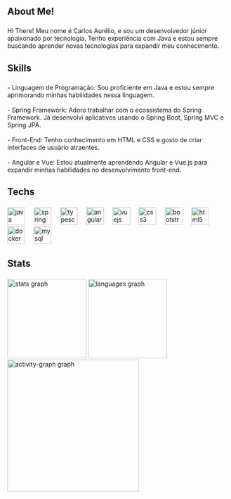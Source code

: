 <h2 align="left">About Me!</h2>

###

<p align="left">Hi There! Meu nome é Carlos Aurélio, e sou um desenvolvedor júnior apaixonado por tecnologia. Tenho experiência com Java e estou sempre buscando aprender novas tecnologias para expandir meu conhecimento.</p>

###

<h2 align="left">Skills</h2>

###

<p align="left">- Linguagem de Programação: Sou proficiente em Java e estou sempre aprimorando minhas habilidades nessa linguagem.<br><br>- Spring Framework: Adoro trabalhar com o ecossistema do Spring Framework. Já desenvolvi aplicativos usando o Spring Boot, Spring MVC e Spring JPA.<br><br>- Front-End: Tenho conhecimento em HTML e CSS e gosto de criar interfaces de usuário atraentes.<br><br>- Angular e Vue: Estou atualmente aprendendo Angular e Vue.js para expandir minhas habilidades no desenvolvimento front-end.</p>

###

<h2 align="left">Techs</h2>

###

<div align="left">
  <img src="https://skillicons.dev/icons?i=java" height="40" alt="java logo"  />
  <img width="12" />
  <img src="https://skillicons.dev/icons?i=spring" height="40" alt="spring logo"  />
  <img width="12" />
  <img src="https://cdn.jsdelivr.net/gh/devicons/devicon/icons/typescript/typescript-original.svg" height="40" alt="typescript logo"  />
  <img width="12" />
  <img src="https://skillicons.dev/icons?i=angular" height="40" alt="angularjs logo"  />
  <img width="12" />
  <img src="https://skillicons.dev/icons?i=vue" height="40" alt="vuejs logo"  />
  <img width="12" />
  <img src="https://skillicons.dev/icons?i=css" height="40" alt="css3 logo"  />
  <img width="12" />
  <img src="https://skillicons.dev/icons?i=bootstrap" height="40" alt="bootstrap logo"  />
  <img width="12" />
  <img src="https://skillicons.dev/icons?i=html" height="40" alt="html5 logo"  />
  <img width="12" />
  <img src="https://skillicons.dev/icons?i=docker" height="40" alt="docker logo"  />
  <img width="12" />
  <img src="https://skillicons.dev/icons?i=mysql" height="40" alt="mysql logo"  />
</div>

###

<h2 align="left">Stats</h2>

###

<div align="left">
  <img src="https://github-readme-stats.vercel.app/api?username=carlosync&hide_title=false&hide_rank=false&show_icons=true&include_all_commits=true&count_private=true&disable_animations=false&theme=tokyonight&locale=en&hide_border=false&order=1" height="180" alt="stats graph"  />
  <img src="https://github-readme-stats.vercel.app/api/top-langs?username=carlosync&locale=en&hide_title=false&layout=compact&card_width=320&langs_count=6&theme=tokyonight&hide_border=false&order=2" height="180" alt="languages graph"  />
  <img src="https://github-readme-activity-graph.vercel.app/graph?username=carlosync&radius=16&theme=tokyo-night&area=true&order=5" height="300" alt="activity-graph graph"  />
</div>

###
